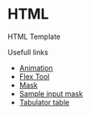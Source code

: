 HTML
====

HTML Template

Usefull links
* [Animation](https://animista.net/play/basic/rotate/rotate-bl)
* [Flex Tool](https://the-echoplex.net/flexyboxes/)     
* [Mask](https://github.com/igorescobar/jQuery-Mask-Plugin)      
* [Sample input mask](http://www.jqueryrain.com/?l_FGl9aS)   
* [Tabulator table](http://olifolkerd.github.io/tabulator/quickstart/)     


